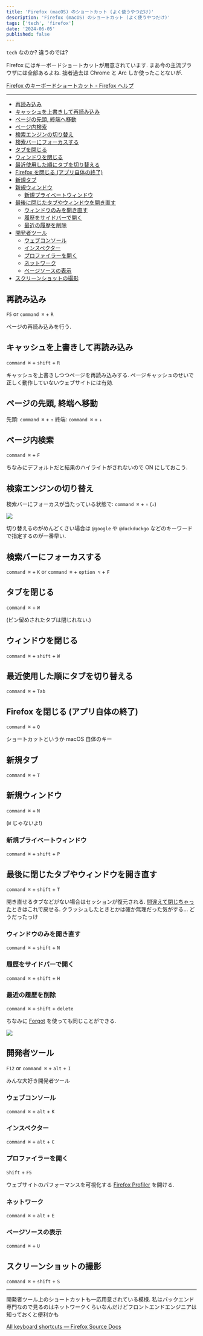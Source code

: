 ```yaml
---
title: 'Firefox (macOS) のショートカット (よく使うやつだけ)'
description: 'Firefox (macOS) のショートカット (よく使うやつだけ)'
tags: ['tech', 'firefox']
date: '2024-06-05'
published: false
---
```


`tech` なのか? 違うのでは?

Firefox にはキーボードショートカットが用意されています. まあ今の主流ブラウザには全部あるよね. 拙者過去は Chrome と Arc しか使ったことないが.

[Firefox のキーボードショートカット - Firefox ヘルプ](https://support.mozilla.org/ja/kb/keyboard-shortcuts-perform-firefox-tasks-quickly?redirectslug=Keyboard+shortcuts&redirectlocale=ja)

---

- [再読み込み](#再読み込み)
- [キャッシュを上書きして再読み込み](#キャッシュを上書きして再読み込み)
- [ページの先頭, 終端へ移動](#ページの先頭-終端へ移動)
- [ページ内検索](#ページ内検索)
- [検索エンジンの切り替え](#検索エンジンの切り替え)
- [検索バーにフォーカスする](#検索バーにフォーカスする)
- [タブを閉じる](#タブを閉じる)
- [ウィンドウを閉じる](#ウィンドウを閉じる)
- [最近使用した順にタブを切り替える](#最近使用した順にタブを切り替える)
- [Firefox を閉じる (アプリ自体の終了)](#firefox-を閉じる-アプリ自体の終了)
- [新規タブ](#新規タブ)
- [新規ウィンドウ](#新規ウィンドウ)
  - [新規プライベートウィンドウ](#新規プライベートウィンドウ)
- [最後に閉じたタブやウィンドウを開き直す](#最後に閉じたタブやウィンドウを開き直す)
  - [ウィンドウのみを開き直す](#ウィンドウのみを開き直す)
  - [履歴をサイドバーで開く](#履歴をサイドバーで開く)
  - [最近の履歴を削除](#最近の履歴を削除)
- [開発者ツール](#開発者ツール)
  - [ウェブコンソール](#ウェブコンソール)
  - [インスペクター](#インスペクター)
  - [プロファイラーを開く](#プロファイラーを開く)
  - [ネットワーク](#ネットワーク)
  - [ページソースの表示](#ページソースの表示)
- [スクリーンショットの撮影](#スクリーンショットの撮影)

## 再読み込み

`F5` or `command ⌘` + `R`

ページの再読み込みを行う.

## キャッシュを上書きして再読み込み

`command ⌘` + `shift` + `R`

キャッシュを上書きしつつページを再読み込みする. ページキャッシュのせいで正しく動作していないウェブサイトには有効.

## ページの先頭, 終端へ移動

先頭: `command ⌘` + `↑`
終端: `command ⌘` + `↓`

## ページ内検索

`command ⌘` + `F`

ちなみにデフォルトだと結果のハイライトがされないので ON にしておこう.

## 検索エンジンの切り替え

検索バーにフォーカスが当たっている状態で:
`command ⌘` + `↑` (`↓`)

![](/post-image/2024/firefox-shortcut/firefox-search-engine.gif)

切り替えるのがめんどくさい場合は `@google` や `@duckduckgo` などのキーワードで指定するのが一番早い.

## 検索バーにフォーカスする

`command ⌘` + `K` or `command ⌘` + `option ⌥` + `F`

## タブを閉じる

`command ⌘` + `W`

(ピン留めされたタブは閉じれない.)

## ウィンドウを閉じる

`command ⌘` + `shift` + `W`

## 最近使用した順にタブを切り替える

`command ⌘` + `Tab`

## Firefox を閉じる (アプリ自体の終了)

`command ⌘` + `Q`

ショートカットというか macOS 自体のキー

## 新規タブ

`command ⌘` + `T`

## 新規ウィンドウ

`command ⌘` + `N`

(`W` じゃないよ!)

### 新規プライベートウィンドウ

`command ⌘` + `shift` + `P`

## 最後に閉じたタブやウィンドウを開き直す

`command ⌘` + `shift` + `T`

開き直せるタブなどがない場合はセッションが復元される. [間違えて閉じちゃった](#firefox-を閉じる-アプリ自体の終了)ときはこれで戻せる. クラッシュしたときとかは確か無理だった気がする... どうだったっけ

### ウィンドウのみを開き直す

`command ⌘` + `shift` + `N`

### 履歴をサイドバーで開く

`command ⌘` + `shift` + `H`

### 最近の履歴を削除

`command ⌘` + `shift` + `delete`

ちなみに [Forgot](https://support.mozilla.org/ja/kb/forget-button-quickly-delete-your-browsing-history) を使っても同じことができる.

![](/post-image/2024/firefox-shortcut/firefox-forgot.jpg)

## 開発者ツール

`F12` or `command ⌘` + `alt` + `I`

みんな大好き開発者ツール

### ウェブコンソール

`command ⌘` + `alt` + `K`

### インスペクター

`command ⌘` + `alt` + `C`

### プロファイラーを開く

`Shift` + `F5`

ウェブサイトのパフォーマンスを可視化する [Firefox Profiler](https://profiler.firefox.com/) を開ける.

### ネットワーク

`command ⌘` + `alt` + `E`

### ページソースの表示

`command ⌘` + `U`

## スクリーンショットの撮影

`command ⌘` + `shift` + `S`

---

開発者ツール上のショートカットも一応用意されている模様. 私はバックエンド専門なので見るのはネットワークくらいなんだけどフロントエンドエンジニアは知っておくと便利かも

[All keyboard shortcuts — Firefox Source Docs](https://firefox-source-docs.mozilla.org/devtools-user/keyboard_shortcuts/index.html)
